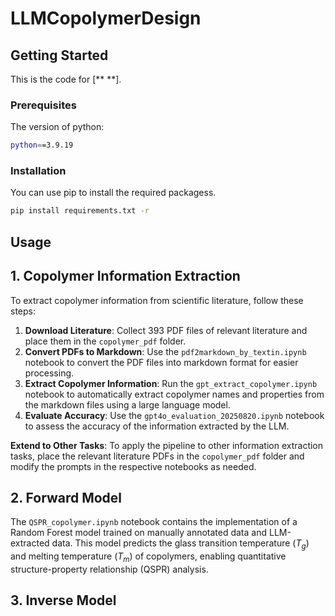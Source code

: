 # LLMCopolymerDesign
<!-- GETTING STARTED -->
## Getting Started

This is the code for [** **].

### Prerequisites

The version of python:

  ```sh
  python==3.9.19
  ```

### Installation

You can use pip to install the required packagess.

  ```sh
  pip install requirements.txt -r
  ```
<!-- USAGE EXAMPLES -->
## Usage

## 1. Copolymer Information Extraction

To extract copolymer information from scientific literature, follow these steps:

1. **Download Literature**: Collect 393 PDF files of relevant literature and place them in the `copolymer_pdf` folder.
2. **Convert PDFs to Markdown**: Use the `pdf2markdown_by_textin.ipynb` notebook to convert the PDF files into markdown format for easier processing.
3. **Extract Copolymer Information**: Run the `gpt_extract_copolymer.ipynb` notebook to automatically extract copolymer names and properties from the markdown files using a large language model.
4. **Evaluate Accuracy**: Use the `gpt4o_evaluation_20250820.ipynb` notebook to assess the accuracy of the information extracted by the LLM.

**Extend to Other Tasks**: To apply the pipeline to other information extraction tasks, place the relevant literature PDFs in the `copolymer_pdf` folder and modify the prompts in the respective notebooks as needed.

## 2. Forward Model

The `QSPR_copolymer.ipynb` notebook contains the implementation of a Random Forest model trained on manually annotated data and LLM-extracted data. This model predicts the glass transition temperature ($T_g$) and melting temperature ($T_m$) of copolymers, enabling quantitative structure-property relationship (QSPR) analysis.

## 3. Inverse Model
